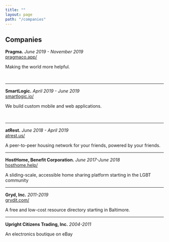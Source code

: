 ```yaml
---
title: ""
layout: page
path: "/companies"
---
```

<h2>Companies</h2>

<strong>Pragma.</strong> <em>June 2019 - November 2019</em><br />
<a href="http://www.smartlogic.io/">pragmaco.app/</a></p>
<p>Making the world more helpful.</p><br/>
<hr/>
<strong>SmartLogic.</strong> <em>April 2019 - June 2019</em><br />
<a href="http://www.smartlogic.io/">smartlogic.io/</a></p>
<p>We build custom mobile and web applications.</p><br/>
<hr/>
<strong>atRest.</strong> <em>June 2018 - April 2019</em><br />
<a href="http://www.atrest.us">atrest.us/</a></p>
<p>A peer-to-peer housing network for your friends, powered by your friends.</p><hr>
<strong>HostHome, Benefit Corporation.</strong> <em>June 2017-June 2018</em><br />
<a href="http://www.hosthome.help">hosthome.help/</a></p>
<p>A sliding-scale, accessible home sharing platform starting in the LGBT community</p>
<hr>
<strong>Gryd, Inc.</strong> <em>2011-2019</em><br />
<a href="http://www.grydit.com">grydit.com/</a>
<p>A free and low-cost resource directory starting in Baltimore.</p>
<hr>
<strong>Upright Citizens Trading, Inc.</strong> <em>2004-2011</em><br />
<p>An electronics boutique on eBay</p>